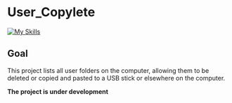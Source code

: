 # User_Copylete

[![My Skills](https://skillicons.dev/icons?i=cpp,idea,github&theme=light)](https://skillicons.dev)

## Goal

This project lists all user folders on the computer, allowing them to be deleted or copied and pasted to a USB stick or elsewhere on the computer.

**The project is under development**
